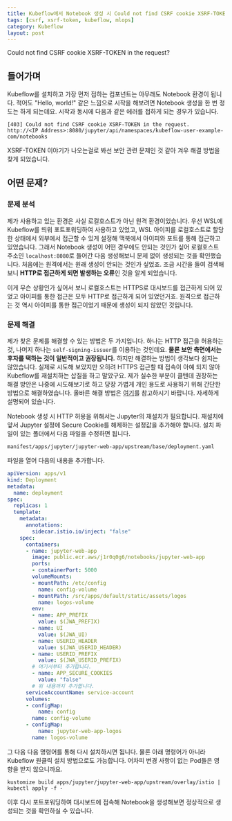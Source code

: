 ```yaml
---
title: Kubeflow에서 Notebook 생성 시 Could not find CSRF cookie XSRF-TOKEN in the request 에러 발생할 때
tags: [csrf, xsrf-token, kubeflow, mlops]
category: Kubeflow
layout: post
---
```


Could not find CSRF cookie XSRF-TOKEN in the request?

<!--more-->

## 들어가며

Kubeflow를 설치하고 가장 먼저 접하는 컴포넌트는 아무래도 Notebook 환경이 됩니다. 적어도 "Hello, world!" 같은 느낌으로 시작을 해보려면 Notebook 생성을 한 번 정도는 하게 되는데요. 시작과 동시에 다음과 같은 에러를 접하게 되는 경우가 있습니다.

```
[403] Could not find CSRF cookie XSRF-TOKEN in the request. 
http://<IP Address>:8080/jupyter/api/namespaces/kubeflow-user-example-com/notebooks
```

XSRF-TOKEN 이야기가 나오는걸로 봐선 보안 관련 문제인 것 같아 겨우 해결 방법을 찾게 되었습니다.

## 어떤 문제?

### 문제 분석

제가 사용하고 있는 환경은 사실 로컬호스트가 아닌 원격 환경이었습니다. 우선 WSL에 Kubeflow를 띄워 포트포워딩하여 사용하고 있었고, WSL 아이피를 로컬호스트로 할당한 상태에서 외부에서 접근할 수 있게 설정해 맥북에서 아이피와 포트를 통해 접근하고 있었습니다. 그래서 Notebook 생성이 어떤 경우에도 안되는 것인가 싶어 로컬호스트 주소인 `localhost:8080`로 들어간 다음 생성해보니 문제 없이 생성되는 것을 확인했습니다. 처음에는 원격에서는 원래 생성이 안되는 것인가 싶었죠. 조금 시간을 들여 검색해보니 **HTTP로 접근하게 되면 발생하는 오류**인 것을 알게 되었습니다.

이게 무슨 상황인가 싶어서 보니 로컬호스트는 HTTPS로 대시보드를 접근하게 되어 있었고 아이피를 통한 접근은 모두 HTTP로 접근하게 되어 있었던거죠. 원격으로 접근하는 것 역시 아이피를 통한 접근이었기 때문에 생성이 되지 않았던 것입니다.  

### 문제 해결

제가 찾은 문제를 해결할 수 있는 방법은 두 가지입니다. 하나는 HTTP 접근을 허용하는 것, 나머지 하나는 `self-signing-issuer`를 이용하는 것인데요. **물론 보안 측면에서는 후자를 택하는 것이 일반적이고 권장됩니다.** 하지만 해결하는 방법이 생각보다 쉽지는 않았습니다. 실제로 시도해 보았지만 오히려 HTTPS 접근할 때 접속이 아예 되지 않아 Kubeflow를 재설치하는 삽질을 하고 말았구요. 제가 실수한 부분이 클텐데 권장하는 해결 방안은 나중에 시도해보기로 하고 당장 가볍게 개인 용도로 사용하기 위해 간단한 방법으로 해결하였습니다. 올바른 해결 방법은 [여기](https://github.com/mlops-for-all/mlops-for-all.github.io/issues/72#issuecomment-1007537301)를 참고하시기 바랍니다. 자세하게 설명되어 있습니다.

Notebook 생성 시 HTTP 허용을 위해서는 Jupyter의 재설치가 필요합니다. 재설치에 앞서 Jupyter 설정에 Secure Cookie를 해제하는 설정값을 추가해야 합니다. 설치 파일이 있는 폴더에서 다음 파일을 수정하면 됩니다.

```
manifest/apps/jupyter/jupyter-web-app/upstream/base/deployment.yaml
```

파일을 열어 다음의 내용을 추가합니다.

```yaml
apiVersion: apps/v1
kind: Deployment
metadata:
  name: deployment
spec:
  replicas: 1
  template:
    metadata:
      annotations:
        sidecar.istio.io/inject: "false"
    spec:
      containers:
      - name: jupyter-web-app
        image: public.ecr.aws/j1r0q0g6/notebooks/jupyter-web-app
        ports:
        - containerPort: 5000
        volumeMounts:
        - mountPath: /etc/config
          name: config-volume
        - mountPath: /src/apps/default/static/assets/logos
          name: logos-volume
        env:
        - name: APP_PREFIX
          value: $(JWA_PREFIX)
        - name: UI
          value: $(JWA_UI)
        - name: USERID_HEADER
          value: $(JWA_USERID_HEADER)
        - name: USERID_PREFIX
          value: $(JWA_USERID_PREFIX)
        # 여기서부터 추가합니다.
        - name: APP_SECURE_COOKIES
          value: "false"
        # 위 내용까지 추가합니다.
      serviceAccountName: service-account
      volumes:
      - configMap:
          name: config
        name: config-volume
      - configMap:
          name: jupyter-web-app-logos
        name: logos-volume
```

그 다음 다음 명령어를 통해 다시 설치하시면 됩니다. 물론 아래 명령어가 아니라 Kubeflow 원클릭 설치 방법으로도 가능합니다. 어차피 변경 사항이 없는 Pod들은 영향을 받지 않으니까요.

```
kustomize build apps/jupyter/jupyter-web-app/upstream/overlay/istio | kubectl apply -f -
```

이후 다시 포트포워딩하여 대시보드에 접속해 Notebook을 생성해보면 정상적으로 생성되는 것을 확인하실 수 있습니다.